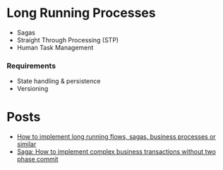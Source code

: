 # Long Running Processes

- Sagas
- Straight Through Processing (STP)
- Human Task Management

### Requirements

- State handling & persistence
- Versioning

# Posts

- [How to implement long running flows, sagas, business processes or similar](https://blog.bernd-ruecker.com/how-to-implement-long-running-flows-sagas-business-processes-or-similar-3c870a1b95a8)
- [Saga: How to implement complex business transactions without two phase commit](https://blog.bernd-ruecker.com/saga-how-to-implement-complex-business-transactions-without-two-phase-commit-e00aa41a1b1b)
